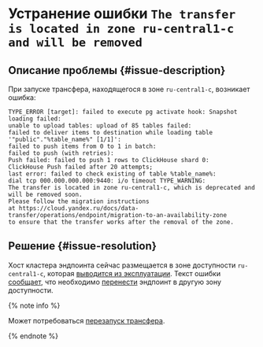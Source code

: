 # Устранение ошибки `The transfer is located in zone ru-central1-c and will be removed`


## Описание проблемы {#issue-description}

При запуске трансфера, находящегося в зоне `ru-central1-c`, возникает ошибка:
```
TYPE_ERROR [target]: failed to execute pg activate hook: Snapshot loading failed: 
unable to upload tables: upload of 85 tables failed: 
failed to deliver items to destination while loading table '"public"."%table_name%" [1/1]': 
failed to push items from 0 to 1 in batch: 
failed to push (with retries): 
Push failed: failed to push 1 rows to ClickHouse shard 0: 
ClickHouse Push failed after 20 attempts;
last error: failed to check existing of table %table_name%: 
dial tcp 000.000.000.000:9440: i/o timeout TYPE_WARNING: 
The transfer is located in zone ru-central1-c, which is deprecated and will be removed soon. 
Please follow the migration instructions
at https://cloud.yandex.ru/docs/data-transfer/operations/endpoint/migration-to-an-availability-zone
to ensure that the transfer works after the removal of the zone.
```

## Решение {#issue-resolution}

 

Хост кластера эндпоинта сейчас размещается в зоне доступности `ru-central1-c`, которая [выводится из эксплуатации](../../../overview/concepts/ru-central1-c-deprecation.md). Текст ошибки [сообщает](../../../data-transfer/operations/endpoint/migration-to-an-availability-zone.md), что необходимо [перенести](../../../managed-postgresql/operations/host-migration.md) эндпоинт в другую зону доступности.

{% note info %}

Может потребоваться [перезапуск трансфера](../../../managed-postgresql/operations/host-migration.md#data-transfer).

{% endnote %}


